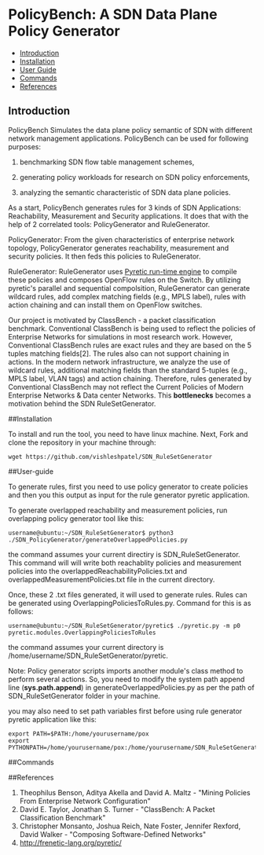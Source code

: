 PolicyBench: A SDN Data Plane Policy Generator
===============================================
- [Introduction](#introduction)
- [Installation](#installation)
- [User Guide](#user-guide)
- [Commands](#commands)
- [References](#references)


## Introduction

PolicyBench Simulates the data plane policy semantic of SDN with different network management applications. PolicyBench can be used for following purposes:

1. benchmarking SDN flow table management schemes,

2. generating policy workloads for research on SDN policy enforcements,

3. analyzing the semantic characteristic of SDN data plane policies.

As a start, PolicyBench generates rules for 3 kinds of SDN Applications: Reachability, Measurement and Security applications. It does that with the help of 2 correlated tools: PolicyGenerator and RuleGenerator. 

PolicyGenerator: From the given characteristics of enterprise network topology, PolicyGenerator generates reachability, measurement and security policies. It then feds this policies to RuleGenerator.

RuleGenerator: RuleGenerator uses [Pyretic run-time engine](http://frenetic-lang.org/pyretic/) to compile these policies and composes OpenFlow rules on the Switch. By utilizing pyretic's parallel and sequential compolsition, RuleGenerator can generate wildcard rules, add complex matching fields (e.g., MPLS label), rules with action chaining and can install them on OpenFlow switches. 

Our project is motivated by ClassBench - a packet classification benchmark. Conventional ClassBench is being used to reflect the policies of Enterprise Networks for simulations in most research work. However, Conventional ClassBench rules are exact rules and they are based on the 5 tuples matching fields[2]. The rules also can not support chaining in actions. In the modern network infrastructure, we analyze the use of wildcard rules, additional matching fields than the standard 5-tuples (e.g., MPLS label, VLAN tags) and action chaining. Therefore, rules generated by Conventional ClassBench may not reflect the Current Policies of Modern Enterprise Networks & Data center Networks. This **bottlenecks** becomes a motivation behind the SDN RuleSetGenerator.

##Installation

To install and run the tool, you need to have linux machine. Next, Fork and clone the repository in your machine through:

    wget https://github.com/vishleshpatel/SDN_RuleSetGenerator
    
    
##User-guide

To generate rules, first you need to use policy generator to create policies and then you this output as input for the rule generator pyretic application.

To generate overlapped reachability and measurement policies, run overlapping policy generator tool like this:

    username@ubuntu:~/SDN_RuleSetGenerator$ python3 ./SDN_PolicyGenerator/generateOverlappedPolicies.py 
    
the command assumes your current directiry is SDN_RuleSetGenerator. This command will will write both reachablity policies and measurement policies into the overlappedReachabilityPolicies.txt and overlappedMeasurementPolicies.txt file in the current directory.

Once, these 2 .txt files generated, it will used to generate rules. Rules can be generated using OverlappingPoliciesToRules.py. Command for this is as follows:

    username@ubuntu:~/SDN_RuleSetGenerator/pyretic$ ./pyretic.py -m p0 pyretic.modules.OverlappingPoliciesToRules

the command assumes your current directory is /home/username/SDN_RuleSetGenerator/pyretic. 

Note: Policy generator scripts imports another module's class method to perform several actions. So, you need to modify the system path append line (**sys.path.append**) in generateOverlappedPolicies.py as per the path of SDN_RuleSetGenerator folder in your machine.

you may also need to set path variables first before using rule generator pyretic application like this:

    export PATH=$PATH:/home/yourusername/pox
    export PYTHONPATH=/home/yourusername/pox:/home/yourusername/SDN_RuleSetGenerator/pyretic

##Commands




##References
1. Theophilus Benson, Aditya Akella and David A. Maltz - "Mining Policies From Enterprise Network Configuration"
2. David E. Taylor, Jonathan S. Turner - "ClassBench: A Packet Classification Benchmark"
3. Christopher Monsanto, Joshua Reich, Nate Foster, Jennifer Rexford, David Walker - "Composing Software-Defined Networks"
4. http://frenetic-lang.org/pyretic/

